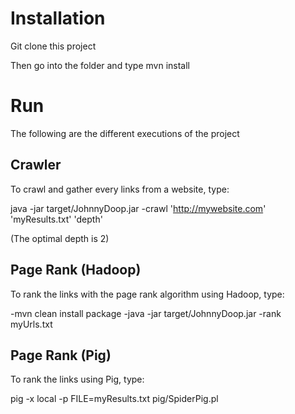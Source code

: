 # Installation

Git clone this project

Then go into the folder and type mvn install

# Run

The following are the different executions of the project

## Crawler

To crawl and gather every links from a website, type:

java -jar target/JohnnyDoop.jar -crawl 'http://mywebsite.com' 'myResults.txt' 'depth'

(The optimal depth is 2)

## Page Rank (Hadoop)

To rank the links with the page rank algorithm using Hadoop, type:

-mvn clean install package
-java -jar target/JohnnyDoop.jar -rank myUrls.txt

## Page Rank (Pig)
To rank the links using Pig, type:

pig -x local -p FILE=myResults.txt pig/SpiderPig.pl
